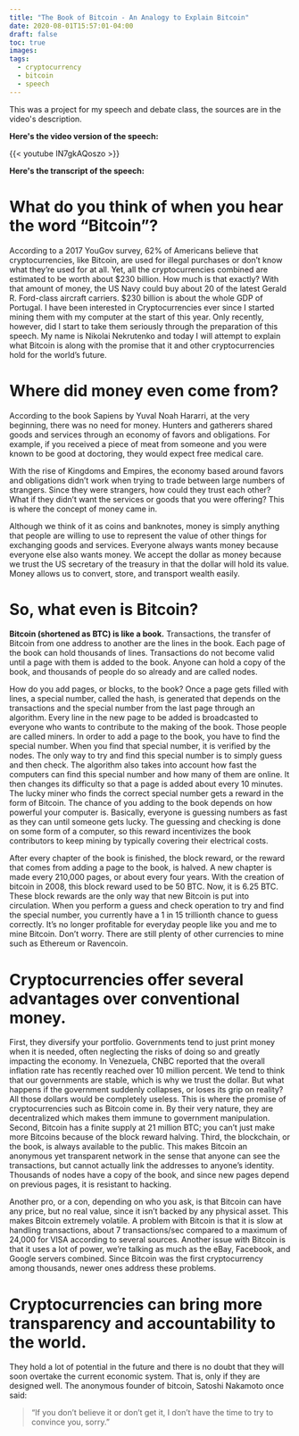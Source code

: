 ```yaml
---
title: "The Book of Bitcoin - An Analogy to Explain Bitcoin"
date: 2020-08-01T15:57:01-04:00
draft: false
toc: true
images:
tags:
  - cryptocurrency
  - bitcoin
  - speech
---
```


This was a project for my speech and debate class, the sources are in the video's description.

**Here's the video version of the speech:**

{{< youtube IN7gkAQoszo >}}

**Here's the transcript of the speech:**

# What do you think of when you hear the word “Bitcoin”?
According to a 2017 YouGov survey, 62% of Americans believe that cryptocurrencies, like Bitcoin, are used for illegal purchases or don’t know what they’re used for at all.
Yet, all the cryptocurrencies combined are estimated to be worth about $230 billion. How much is that exactly? With that amount of money, the US Navy could buy about 20 of the latest Gerald R. Ford-class aircraft carriers.
$230 billion is about the whole GDP of Portugal. I have been interested in Cryptocurrencies ever since I started mining them with my computer at the start of this year.
Only recently, however, did I start to take them seriously through the preparation of this speech.
My name is Nikolai Nekrutenko and today I will attempt to explain what Bitcoin is along with the promise that it and other cryptocurrencies hold for the world’s future.

# Where did money even come from?
According to the book Sapiens by Yuval Noah Hararri, at the very beginning, there was no need for money. Hunters and gatherers shared goods and services through an economy of favors and obligations. For example, if you received a piece of meat from someone and you were known to be good at doctoring, they would expect free medical care.

With the rise of Kingdoms and Empires, the economy based around favors and obligations didn’t work when trying to trade between large numbers of strangers. Since they were strangers, how could they trust each other? What if they didn’t want the services or goods that you were offering? This is where the concept of money came in.

Although we think of it as coins and banknotes, money is simply anything that people are willing to use to represent the value of other things for exchanging goods and services. Everyone always wants money because everyone else also wants money. We accept the dollar as money because we trust the US secretary of the treasury in that the dollar will hold its value. Money allows us to convert, store, and transport wealth easily.

# So, what even is Bitcoin?
**Bitcoin (shortened as BTC) is like a book.** Transactions, the transfer of Bitcoin from one address to another are the lines in the book. Each page of the book can hold thousands of lines. Transactions do not become valid until a page with them is added to the book. Anyone can hold a copy of the book, and thousands of people do so already and are called nodes.

How do you add pages, or blocks, to the book? Once a page gets filled with lines, a special number, called the hash, is generated that depends on the transactions and the special number from the last page through an algorithm. Every line in the new page to be added is broadcasted to everyone who wants to contribute to the making of the book. Those people are called miners. In order to add a page to the book, you have to find the special number. When you find that special number, it is verified by the nodes. The only way to try and find this special number is to simply guess and then check. The algorithm also takes into account how fast the computers can find this special number and how many of them are online. It then changes its difficulty so that a page is added about every 10 minutes. The lucky miner who finds the correct special number gets a reward in the form of Bitcoin. The chance of you adding to the book depends on how powerful your computer is. Basically, everyone is guessing numbers as fast as they can until someone gets lucky. The guessing and checking is done on some form of a computer, so this reward incentivizes the book contributors to keep mining by typically covering their electrical costs.

After every chapter of the book is finished, the block reward, or the reward that comes from adding a page to the book, is halved. A new chapter is made every 210,000 pages, or about every four years. With the creation of bitcoin in 2008, this block reward used to be 50 BTC. Now, it is 6.25 BTC. These block rewards are the only way that new Bitcoin is put into circulation. When you perform a guess and check operation to try and find the special number, you currently have a 1 in 15 trillionth chance to guess correctly. It’s no longer profitable for everyday people like you and me to mine Bitcoin. Don’t worry. There are still plenty of other currencies to mine such as Ethereum or Ravencoin.

# Cryptocurrencies offer several advantages over conventional money.
First, they diversify your portfolio. Governments tend to just print money when it is needed, often neglecting the risks of doing so and greatly impacting the economy. In Venezuela, CNBC reported that the overall inflation rate has recently reached over 10 million percent. We tend to think that our governments are stable, which is why we trust the dollar. But what happens if the government suddenly collapses, or loses its grip on reality? All those dollars would be completely useless. This is where the promise of cryptocurrencies such as Bitcoin come in. By their very nature, they are decentralized which makes them immune to government manipulation. Second, Bitcoin has a finite supply at 21 million BTC; you can’t just make more Bitcoins because of the block reward halving. Third, the blockchain, or the book, is always available to the public. This makes Bitcoin an anonymous yet transparent network in the sense that anyone can see the transactions, but cannot actually link the addresses to anyone’s identity. Thousands of nodes have a copy of the book, and since new pages depend on previous pages, it is resistant to hacking.

Another pro, or a con, depending on who you ask, is that Bitcoin can have any price, but no real value, since it isn’t backed by any physical asset. This makes Bitcoin extremely volatile. A problem with Bitcoin is that it is slow at handling transactions, about 7 transactions/sec compared to a maximum of 24,000 for VISA according to several sources. Another issue with Bitcoin is that it uses a lot of power, we’re talking as much as the eBay, Facebook, and Google servers combined. Since Bitcoin was the first cryptocurrency among thousands, newer ones address these problems.

# Cryptocurrencies can bring more transparency and accountability to the world.
They hold a lot of potential in the future and there is no doubt that they will soon overtake the current economic system. That is, only if they are designed well. The anonymous founder of bitcoin, Satoshi Nakamoto once said:
> “If you don’t believe it or don’t get it, I don’t have the time to try to convince you, sorry.”

